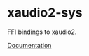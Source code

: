 # xaudio2-sys #
FFI bindings to xaudio2.

[Documentation](https://retep998.github.io/doc/xaudio2-sys/)
